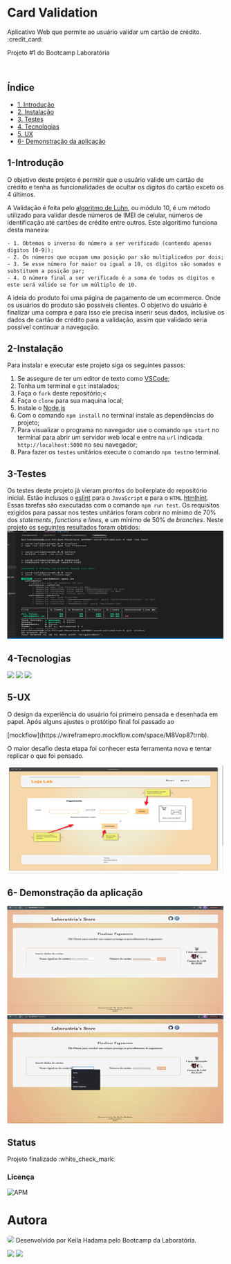 <h1 Textalign:center;> Card Validation </h1>

  <p Textalign:center; > Aplicativo Web que permite ao usuário validar um cartão de crédito. :credit_card:</p>  <p>Projeto #1 do Bootcamp Laboratória</p> <br>

## Índice

  <!--ts-->
  - [1. Introdução](#1-Introdução)
  - [2. Instalação](#2-Instalação) 
  - [3. Testes](#3-Testes)
  - [4. Tecnologias](#4-Tecnologias)
  - [5. UX](#5-UX)
  - [6- Demonstração da aplicação](#6-Demonstração-da-aplicação) 
  <!--te-->

## 1-Introdução
  <p> O objetivo deste projeto é permitir que o usuário valide um cartão de crédito e tenha as funcionalidades de ocultar os dígitos do cartão exceto os 4 últimos.</p>
  
  A Validação é feita pelo [algoritmo de Luhn](https://en.wikipedia.org/wiki/Luhn_algorithm), ou módulo 10, é um método utilizado para validar desde números de IMEI de celular, números de identificação até cartões de crédito entre outros. Este algoritimo funciona desta maneira: 
 
    - 1. Obtemos o inverso do número a ser verificado (contendo apenas dígitos [0-9]);
    - 2. Os números que ocupam uma posição par são multiplicados por dois;
    - 3. Se esse número for maior ou igual a 10, os dígitos são somados e substituem a posição par; 
    - 4. O número final a ser verificado é a soma de todos os dígitos e este será válido se for um múltiplo de 10.

  <p> A ideia do produto foi uma página de pagamento de um ecommerce. Onde os usuários do produto são possíveis clientes. O objetivo do usuário é finalizar uma compra e para isso ele precisa inserir seus dados, inclusive os dados de cartão de crédito para a validação, assim que validado seria possível continuar a navegação.</p>
 
 
  
## 2-Instalação 
  <p>Para instalar e executar este projeto siga os seguintes passos:</p>

   1. Se assegure de ter um editor de texto como [VSCode](https://code.visualstudio.com/); 
   2. Tenha um terminal e `git` instalados;
   3. Faça o `fork` deste repositório;<
   4. Faça o `clone` para sua maquina local;
   5. Instale o [Node.js](https://nodejs.org/)
   6. Com o comando `npm install` no terminal instale as dependências do projeto;
   7. Para visualizar o programa no navegador use o comando `npm start` no terminal para abrir um servidor web local e entre na `url` indicada `http://localhost:5000` no seu navegador;
   8. Para fazer os `testes` unitários execute o comando `npm test`no terminal.


## 3-Testes
   Os testes deste projeto já vieram prontos do boilerplate do repositório inicial. Estão inclusos o [eslint](https://eslint.org/) para o `JavaScript` e para o `HTML` [htmlhint](https://github.com/yaniswang/HTMLHint). Essas tarefas são executadas com o comando `npm run test`.
   Os requisitos exigidos para passar nos testes unitários foram cobrir no mínimo de 70% dos _statements_, _functions_
   e _lines_, e um mínimo de 50% de _branches_.
   Neste projeto os seguintes resultados foram obtidos:
   <img height="250" width="500" src="src/img/testResult.png"> 


## 4-Tecnologias
   <img src="https://img.shields.io/badge/HTML5-E34F26?style=for-the-badge&logo=html5&logoColor=white">
   <img src="https://img.shields.io/badge/CSS-239120?&style=for-the-badge&logo=css3&logoColor=white">
   <img src="https://img.shields.io/badge/JavaScript-323330?style=for-the-badge&logo=javascript&logoColor=F7DF1E">

## 5-UX
  <p> O design da experiência do usuário foi primeiro pensada e desenhada em papel. Após alguns ajustes o protótipo final foi passado ao</p>[mockflow](https://wireframepro.mockflow.com/space/M8Vop87trnb). <p>O maior desafio desta etapa foi conhecer esta ferramenta nova e tentar replicar o que foi pensado. </p>
  <img height="250" width="500" src= "./src/img/prototipo.png" >



## 6- Demonstração da aplicação
 <img height="250" width="500" src="src/img/tela.png"> 
 <img height="250" width="500" src="src/img/tela.gif">
 


## Status

  <p>Projeto finalizado  :white_check_mark:</p> 

### Licença 

  ![APM](https://img.shields.io/apm/l/modo?style=plastic)

# Autora

  <img  height="50" widtht="50" style="border-radius:5px;" src="https://avatars.githubusercontent.com/u/88164568?s=96&v=4">
  Desenvolvido por Keila Hadama pelo Bootcamp da Laboratória. <br>


  <a href="mailto:hadamakeila@gmail.com" target="_blank"><img src="https://img.shields.io/badge/Gmail-D14836?style=for-the-badge&logo=gmail&logoColor=white"></a> <a href="https://www.linkedin.com/in/keila-hadama-45a903193/" target="_bank"><img src="https://img.shields.io/badge/LinkedIn-0077B5?style=for-the-badge&logo=linkedin&logoColor=white"></a>

